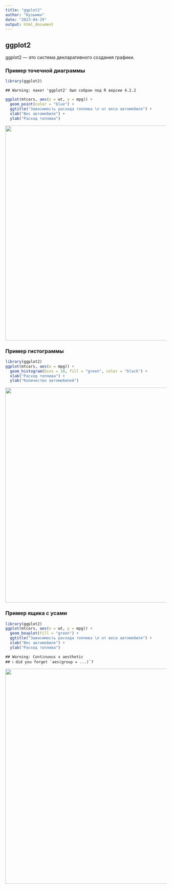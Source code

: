 ```yaml
---
title: "ggplot2"
author: "Кузьмин"
date: "2023-04-29"
output: html_document
---
```




## ggplot2

ggplot2 — это система декларативного создания графики.

### Пример точечной диаграммы


```r
library(ggplot2)
```

```
## Warning: пакет 'ggplot2' был собран под R версии 4.2.2
```

```r
ggplot(mtcars, aes(x = wt, y = mpg)) +
  geom_point(color = "blue") +
  ggtitle("Зависимость расхода топлива \n от веса автомобиля") +
  xlab("Вес автомобиля") +
  ylab("Расход топлива")
```

<img src="/post/ggplot2_files/figure-html/point-1.png" width="672" />

### Пример гистограммы


```r
library(ggplot2)
ggplot(mtcars, aes(x = mpg)) +
  geom_histogram(bins = 10, fill = "green", color = "black") +
  xlab("Расход топлива") +
  ylab("Количество автомобилей")
```

<img src="/post/ggplot2_files/figure-html/hist-1.png" width="672" />

### Пример ящика с усами


```r
library(ggplot2)
ggplot(mtcars, aes(x = wt, y = mpg)) +
  geom_boxplot(fill = "green") +
  ggtitle("Зависимость расхода топлива \n от веса автомобиля") +
  xlab("Вес автомобиля") +
  ylab("Расход топлива")
```

```
## Warning: Continuous x aesthetic
## ℹ did you forget `aes(group = ...)`?
```

<img src="/post/ggplot2_files/figure-html/box-1.png" width="672" />
